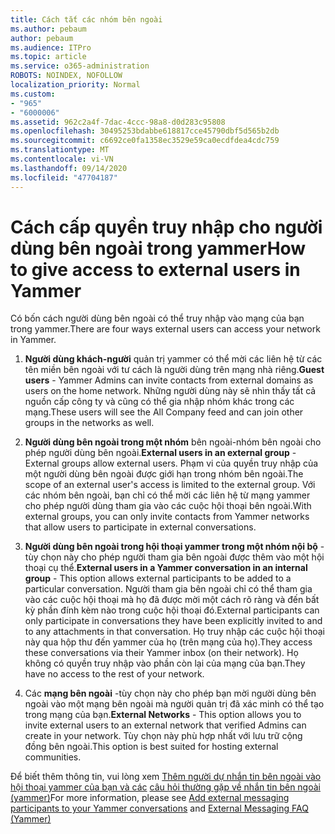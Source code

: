 ```yaml
---
title: Cách tắt các nhóm bên ngoài
ms.author: pebaum
author: pebaum
ms.audience: ITPro
ms.topic: article
ms.service: o365-administration
ROBOTS: NOINDEX, NOFOLLOW
localization_priority: Normal
ms.custom:
- "965"
- "6000006"
ms.assetid: 962c2a4f-7dac-4ccc-98a8-d0d283c95808
ms.openlocfilehash: 30495253bdabbe618817cce45790dbf5d565b2db
ms.sourcegitcommit: c6692ce0fa1358ec3529e59ca0ecdfdea4cdc759
ms.translationtype: MT
ms.contentlocale: vi-VN
ms.lasthandoff: 09/14/2020
ms.locfileid: "47704187"
---
```

# <a name="how-to-give-access-to-external-users-in-yammer"></a><span data-ttu-id="36f43-102">Cách cấp quyền truy nhập cho người dùng bên ngoài trong yammer</span><span class="sxs-lookup"><span data-stu-id="36f43-102">How to give access to external users in Yammer</span></span>

<span data-ttu-id="36f43-103">Có bốn cách người dùng bên ngoài có thể truy nhập vào mạng của bạn trong yammer.</span><span class="sxs-lookup"><span data-stu-id="36f43-103">There are four ways external users can access your network in Yammer.</span></span>
  
1. <span data-ttu-id="36f43-104">**Người dùng khách-người** quản trị yammer có thể mời các liên hệ từ các tên miền bên ngoài với tư cách là người dùng trên mạng nhà riêng.</span><span class="sxs-lookup"><span data-stu-id="36f43-104">**Guest users** - Yammer Admins can invite contacts from external domains as users on the home network.</span></span> <span data-ttu-id="36f43-105">Những người dùng này sẽ nhìn thấy tất cả nguồn cấp công ty và cũng có thể gia nhập nhóm khác trong các mạng.</span><span class="sxs-lookup"><span data-stu-id="36f43-105">These users will see the All Company feed and can join other groups in the networks as well.</span></span>

2. <span data-ttu-id="36f43-106">**Người dùng bên ngoài trong một nhóm** bên ngoài-nhóm bên ngoài cho phép người dùng bên ngoài.</span><span class="sxs-lookup"><span data-stu-id="36f43-106">**External users in an external group** - External groups allow external users.</span></span> <span data-ttu-id="36f43-107">Phạm vi của quyền truy nhập của một người dùng bên ngoài được giới hạn trong nhóm bên ngoài.</span><span class="sxs-lookup"><span data-stu-id="36f43-107">The scope of an external user's access is limited to the external group.</span></span> <span data-ttu-id="36f43-108">Với các nhóm bên ngoài, bạn chỉ có thể mời các liên hệ từ mạng yammer cho phép người dùng tham gia vào các cuộc hội thoại bên ngoài.</span><span class="sxs-lookup"><span data-stu-id="36f43-108">With external groups, you can only invite contacts from Yammer networks that allow users to participate in external conversations.</span></span>

3. <span data-ttu-id="36f43-109">**Người dùng bên ngoài trong hội thoại yammer trong một nhóm nội bộ** -tùy chọn này cho phép người tham gia bên ngoài được thêm vào một hội thoại cụ thể.</span><span class="sxs-lookup"><span data-stu-id="36f43-109">**External users in a Yammer conversation in an internal group** - This option allows external participants to be added to a particular conversation.</span></span> <span data-ttu-id="36f43-110">Người tham gia bên ngoài chỉ có thể tham gia vào các cuộc hội thoại mà họ đã được mời một cách rõ ràng và đến bất kỳ phần đính kèm nào trong cuộc hội thoại đó.</span><span class="sxs-lookup"><span data-stu-id="36f43-110">External participants can only participate in conversations they have been explicitly invited to and to any attachments in that conversation.</span></span> <span data-ttu-id="36f43-111">Họ truy nhập các cuộc hội thoại này qua hộp thư đến yammer của họ (trên mạng của họ).</span><span class="sxs-lookup"><span data-stu-id="36f43-111">They access these conversations via their Yammer inbox (on their network).</span></span> <span data-ttu-id="36f43-112">Họ không có quyền truy nhập vào phần còn lại của mạng của bạn.</span><span class="sxs-lookup"><span data-stu-id="36f43-112">They have no access to the rest of your network.</span></span>

4. <span data-ttu-id="36f43-113">Các **mạng bên ngoài** -tùy chọn này cho phép bạn mời người dùng bên ngoài vào một mạng bên ngoài mà người quản trị đã xác minh có thể tạo trong mạng của bạn.</span><span class="sxs-lookup"><span data-stu-id="36f43-113">**External Networks** - This option allows you to invite external users to an external network that verified Admins can create in your network.</span></span> <span data-ttu-id="36f43-114">Tùy chọn này phù hợp nhất với lưu trữ cộng đồng bên ngoài.</span><span class="sxs-lookup"><span data-stu-id="36f43-114">This option is best suited for hosting external communities.</span></span>

<span data-ttu-id="36f43-115">Để biết thêm thông tin, vui lòng xem [Thêm người dự nhắn tin bên ngoài vào hội thoại yammer của bạn và các](https://docs.microsoft.com/yammer/work-with-external-users/add-external-participants) [câu hỏi thường gặp về nhắn tin bên ngoài (yammer)](https://docs.microsoft.com/yammer/work-with-external-users/external-messaging-faq)</span><span class="sxs-lookup"><span data-stu-id="36f43-115">For more information, please see [Add external messaging participants to your Yammer conversations](https://docs.microsoft.com/yammer/work-with-external-users/add-external-participants) and [External Messaging FAQ (Yammer)](https://docs.microsoft.com/yammer/work-with-external-users/external-messaging-faq)</span></span>
  
